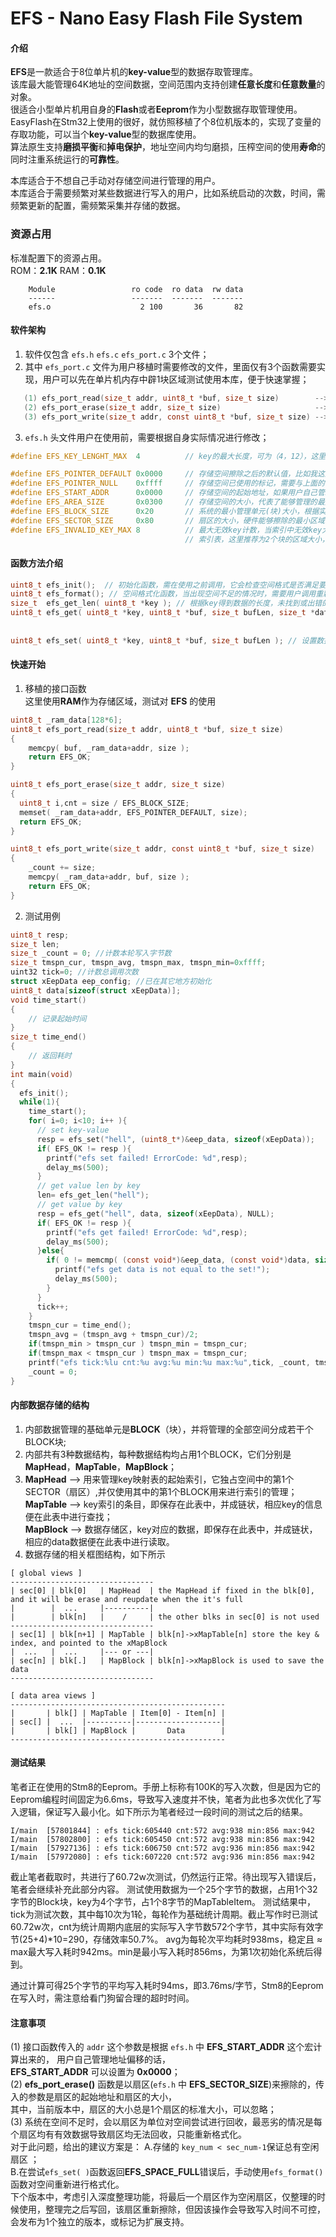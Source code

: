 # EFS - Nano Easy Flash File System

#### 介绍
**EFS**是一款适合于8位单片机的**key-value**型的数据存取管理库。   
该库最大能管理64K地址的空间数据，空间范围内支持创建**任意长度**和**任意数量**的对象。   
很适合小型单片机用自身的**Flash**或者**Eeprom**作为小型数据存取管理使用。   
EasyFlash在Stm32上使用的很好，就仿照移植了个8位机版本的，实现了变量的存取功能，可以当个**key-value**型的数据库使用。   
算法原生支持**磨损平衡**和**掉电保护**，地址空间内均匀磨损，压榨空间的使用**寿命**的同时注重系统运行的**可靠性**。   
   
本库适合于不想自己手动对存储空间进行管理的用户。   
本库适合于需要频繁对某些数据进行写入的用户，比如系统启动的次数，时间，需频繁更新的配置，需频繁采集并存储的数据。   

### 资源占用
标准配置下的资源占用。   
ROM：**2.1K**    RAM：**0.1K**
```
    Module                 ro code  ro data  rw data
    ------                 -------  -------  -------
    efs.o                    2 100       36       82
```
#### 软件架构
1.  软件仅包含 `efs.h` `efs.c` `efs_port.c` 3个文件；
2.  其中 `efs_port.c` 文件为用户移植时需要修改的文件，里面仅有3个函数需要实现，用户可以先在单片机内存中辟1块区域测试使用本库，便于快速掌握；
``` C
   (1) efs_port_read(size_t addr, uint8_t *buf, size_t size)        -->  读取数据接口
   (2) efs_port_erase(size_t addr, size_t size)                     -->  擦除数据接口
   (3) efs_port_write(size_t addr, const uint8_t *buf, size_t size) -->  写入数据接口
```
3.  `efs.h` 头文件用户在使用前，需要根据自身实际情况进行修改；
``` C
#define EFS_KEY_LENGHT_MAX  4          // key的最大长度，可为（4，12），这里推荐固定为4B(Bytes)，则32B的BLOCK中最多能存储3个MapTableItem条目，为12B时，则需要对应调整BLOCK为64B

#define EFS_POINTER_DEFAULT 0x0000     // 存储空间擦除之后的默认值，比如我这里，擦除后默认为0x0000
#define EFS_POINTER_NULL    0xffff     // 存储空间已使用的标记，需要与上面的 EFS_POINTER_DEFAULT 不同
#define EFS_START_ADDR      0x0000     // 存储空间的起始地址，如果用户自己管理的话，可以设置为0x0000，否则必须为1个扇区的起始位
#define EFS_AREA_SIZE       0x0300     // 存储空间的大小，代表了能够管理的最大空间大小
#define EFS_BLOCK_SIZE      0x20       // 系统的最小管理单元(块)大小，根据实际尺寸，以(8K,32K)为界，推荐设置为(32,64,128)3个参数
#define EFS_SECTOR_SIZE     0x80       // 扇区的大小，硬件能够擦除的最小区域
#define EFS_INVALID_KEY_MAX 8          // 最大无效key计数，当索引中无效key大于此值时将重建索引表，过小的值会导致频繁重建
                                       // 索引表，这里推荐为2个块的区域大小，当Block为32，Item为8，则推荐值为 2*32/8=8 
```
#### 函数方法介绍
``` C
uint8_t efs_init();  // 初始化函数，需在使用之前调用，它会检查空间格式是否满足要求，并决定是否调用efs_format();函数进行格式化
uint8_t efs_format(); // 空间格式化函数，当出现空间不足的情况时，需要用户调用重新格式化（格式化前记得读取缓存重要数据^_^）
size_t  efs_get_len( uint8_t *key ); // 根据key得到数据的长度，未找到或出错的时候，返回0
uint8_t efs_get( uint8_t *key, uint8_t *buf, size_t bufLen, size_t *dataLen); // 根据key读取数据，   
                                                                              // bufLen为缓冲区的最大长度，   
                                                                              // *dataLen用来返回实际数据长度，可为NULL
uint8_t efs_set( uint8_t *key, uint8_t *buf, size_t bufLen ); // 设置数据
```
#### 快速开始

1.  移植的接口函数   
    这里使用**RAM**作为存储区域，测试对 **EFS** 的使用
``` C
uint8_t _ram_data[128*6];
uint8_t efs_port_read(size_t addr, uint8_t *buf, size_t size) 
{
    memcpy( buf, _ram_data+addr, size );
    return EFS_OK;
}

uint8_t efs_port_erase(size_t addr, size_t size) 
{
  uint8_t i,cnt = size / EFS_BLOCK_SIZE;
  memset( _ram_data+addr, EFS_POINTER_DEFAULT, size);
  return EFS_OK;
}

uint8_t efs_port_write(size_t addr, const uint8_t *buf, size_t size) 
{
    _count += size;
    memcpy( _ram_data+addr, buf, size );
    return EFS_OK;
}
```

2.  测试用例
``` C
uint8_t resp;
size_t len;
size_t _count = 0; //计数本轮写入字节数
size_t tmspn_cur, tmspn_avg, tmspn_max, tmspn_min=0xffff;
uint32 tick=0; //计数总调用次数
struct xEepData eep_config; //已在其它地方初始化
uint8_t data[sizeof(struct xEepData)];
void time_start()
{
    // 记录起始时间
}
size_t time_end()
{
    // 返回耗时
}
int main(void)
{ 
  efs_init();
  while(1){
    time_start();
    for( i=0; i<10; i++ ){
      // set key-value
      resp = efs_set("hell", (uint8_t*)&eep_data, sizeof(xEepData));
      if( EFS_OK != resp ){
        printf("efs set failed! ErrorCode: %d",resp);
        delay_ms(500);
      }
      // get value len by key
      len= efs_get_len("hell");
      // get value by key
      resp = efs_get("hell", data, sizeof(xEepData), NULL);
      if( EFS_OK != resp ){
        printf("efs get failed! ErrorCode: %d",resp);
        delay_ms(500);
      }else{
        if( 0 != memcmp( (const void*)&eep_data, (const void*)data, sizeof(struct xEepData)) ){
          printf("efs get data is not equal to the set!");
          delay_ms(500);
        }
      }
      tick++;
    }
    tmspn_cur = time_end();
    tmspn_avg = (tmspn_avg + tmspn_cur)/2;
    if(tmspn_min > tmspn_cur ) tmspn_min = tmspn_cur;
    if(tmspn_max < tmspn_cur ) tmspn_max = tmspn_cur;
    printf("efs tick:%lu cnt:%u avg:%u min:%u max:%u",tick, _count, tmspn_avg, tmspn_min, tmspn_max);
    _count = 0;
}
```

#### 内部数据存储的结构
1. 内部数据管理的基础单元是**BLOCK**（块），并将管理的全部空间分成若干个BLOCK块;
2. 内部共有3种数据结构，每种数据结构均占用1个BLOCK，它们分别是**MapHead**，**MapTable**，**MapBlock**；
3. **MapHead** --> 用来管理key映射表的起始索引，它独占空间中的第1个SECTOR（扇区）,并仅使用其中的第1个BLOCK用来进行索引的管理；   
   **MapTable** --> key索引的条目，即保存在此表中，并成链状，相应key的信息便在此表中进行查找；   
   **MapBlock** --> 数据存储区，key对应的数据，即保存在此表中，并成链状，相应的data数据便在此表中进行读取。   
4. 数据存储的相关框图结构，如下所示
```
[ global views ]
--------------------------------
| sec[0] | blk[0]   | MapHead  | the MapHead if fixed in the blk[0], and it will be erase and reupdate when the it's full
|        |  ...     |----------|
|        | blk[n]   |    /     | the other blks in sec[0] is not used
--------------------------------
| sec[1] | blk[n+1] | MapTable | blk[n]->xMapTable[n] store the key & index, and pointed to the xMapBlock
|  ...   |  ...     |--- or ---|
| sec[n] | blk[.]   | MapBlock | blk[n]->xMapBlock is used to save the data
--------------------------------

[ data area views ]
------------------------------------------------
|       | blk[] | MapTable | Item[0] - Item[n] |
| sec[] |  ...  |----------|-------------------|
|       | blk[] | MapBlock |       Data        |
------------------------------------------------
```
#### 测试结果
笔者正在使用的Stm8的Eeprom。手册上标称有100K的写入次数，但是因为它的Eeprom编程时间固定为6.6ms，导致写入速度并不快，笔者为此也多次优化了写入逻辑，保证写入最小化。如下所示为笔者经过一段时间的测试之后的结果。
```
I/main  [57801844] : efs tick:605440 cnt:572 avg:938 min:856 max:942
I/main  [57802800] : efs tick:605450 cnt:572 avg:938 min:856 max:942
I/main  [57927136] : efs tick:606750 cnt:572 avg:936 min:856 max:942
I/main  [57972080] : efs tick:607220 cnt:572 avg:936 min:856 max:942
```
截止笔者截取时，共进行了60.72w次测试，仍然运行正常。待出现写入错误后，笔者会继续补充此部分内容。
测试使用数据为一个25个字节的数据，占用1个32字节的Block块，key为4个字节，占1个8字节的MapTableItem。
测试结果中，tick为测试次数，其中每10次为1轮，每轮作为基础统计周期。截止写作时已测试60.72w次，cnt为统计周期内底层的实际写入字节数572个字节，其中实际有效字节(25+4)*10=290，存储效率50.7%。
avg为每轮次平均耗时938ms，稳定且 ≈ max最大写入耗时942ms。min是最小写入耗时856ms，为第1次初始化系统后得到。

通过计算可得25个字节的平均写入耗时94ms，即3.76ms/字节，Stm8的Eeprom在写入时，需注意给看门狗留合理的超时时间。

#### 注意事项
   (1) 接口函数传入的 `addr` 这个参数是根据 `efs.h` 中 **EFS_START_ADDR** 这个宏计算出来的， 用户自己管理地址偏移的话，   
       **EFS_START_ADDR** 可以设置为 **0x0000**；   
   (2) **efs_port_erase()** 函数是以扇区(`efs.h` 中 **EFS_SECTOR_SIZE**)来擦除的，传入的参数是扇区的起始地址和扇区的大小，   
                        其中，当前版本中，扇区的大小总是1个扇区的标准大小，可以忽略；   
   (3) 系统在空间不足时，会以扇区为单位对空间尝试进行回收，最恶劣的情况是每个扇区均有有效数据导致扇区均无法回收，只能重新格式化。   
       对于此问题，给出的建议方案是：
A.存储的 `key_num < sec_num-1`保证总有空闲扇区 ；   
B.在尝试`efs_set( )`函数返回**EFS_SPACE_FULL**错误后，手动使用`efs_format()`函数对空间重新进行格式化。   
       下个版本中，考虑引入深度整理功能，将最后一个扇区作为空闲扇区，仅整理的时候使用，整理完之后写回，该扇区重新擦除，但因该操作会导致写入时间不可控，会发布为1个独立的版本，或标记为扩展支持。   
